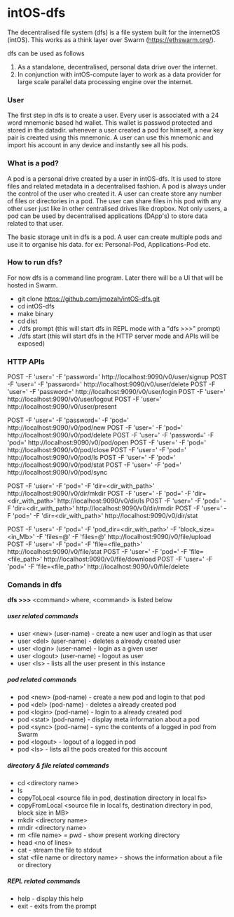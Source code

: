 # intOS-dfs
The decentralised file system (dfs) is a file system built for the internetOS (intOS).
This works as a think layer over Swarm (https://ethswarm.org/).

dfs can be used as follows
1) As a standalone, decentralised, personal data drive over the internet.
2) In conjunction with intOS-compute layer to work as a data provider for
   large scale parallel data processing engine over the internet. 

### User

The first step in dfs is to create a user. Every user is associated with a 24 
word mnemonic based hd wallet. This wallet is passwod protected and stored in 
the datadir. whenever a user created a pod for himself, a new key pair is created 
using this mnemonic. A user can use this mnemonic and import his account in any 
device and instantly see all his pods.

### What is a pod?

A pod is a personal drive created by a user in intOS-dfs. It is used to store files and 
related metadata in a decentralised fashion. A pod is always under the control of the user
who created it. A user can create store any number of files or directories in a pod. 
The user can share files in his pod with any other user just like in other centralised 
drives like dropbox. Not only users, a pod can be used by decentralised applications (DApp's) 
to store data related to that user.

The basic storage unit in dfs is a pod. A user can create multiple pods and use it to organise 
his data. for ex: Personal-Pod, Applications-Pod etc.

### How to run dfs?

For now dfs is a command line program. Later there will be a UI that will be hosted in Swarm.
- git clone https://github.com/jmozah/intOS-dfs.git
- cd intOS-dfs
- make binary
- cd dist
- ./dfs prompt  (this will start dfs in REPL mode with a "dfs >>>" prompt)
- ./dfs start   (this will start dfs in the HTTP server mode and APIs will be exposed)

### HTTP APIs
POST -F 'user=<username>' -F 'password=<password>' http://localhost:9090/v0/user/signup
POST -F 'user=<username>' -F 'password=<password>' http://localhost:9090/v0/user/delete
POST -F 'user=<username>' -F 'password=<password>' http://localhost:9090/v0/user/login
POST -F 'user=<username>' http://localhost:9090/v0/user/logout
POST -F 'user=<username>' http://localhost:9090/v0/user/present
   
POST -F 'user=<username>' -F 'password=<password>' -F 'pod=<podname>'  http://localhost:9090/v0/pod/new
POST -F 'user=<username>' -F 'pod=<podname>'  http://localhost:9090/v0/pod/delete
POST -F 'user=<username>' -F 'password=<password>' -F 'pod=<podname>'  http://localhost:9090/v0/pod/open
POST -F 'user=<username>' -F 'pod=<podname>'  http://localhost:9090/v0/pod/close
POST -F 'user=<username>' -F 'pod=<podname>'  http://localhost:9090/v0/pod/ls
POST -F 'user=<username>' -F 'pod=<podname>'  http://localhost:9090/v0/pod/stat
POST -F 'user=<username>' -F 'pod=<podname>'  http://localhost:9090/v0/pod/sync
   
POST -F 'user=<username>' -F 'pod=<podname>' -F 'dir=<dir_with_path>'  http://localhost:9090/v0/dir/mkdir
POST -F 'user=<username>' -F 'pod=<podname>' -F 'dir=<dir_with_path>'  http://localhost:9090/v0/dir/ls
POST -F 'user=<username>' -F 'pod=<podname>' -F 'dir=<dir_with_path>'  http://localhost:9090/v0/dir/rmdir
POST -F 'user=<username>' -F 'pod=<podname>' -F 'dir=<dir_with_path>'  http://localhost:9090/v0/dir/stat
   
POST -F 'user=<username>' -F 'pod=<podname>' -F 'pod_dir=<dir_with_path>' -F 'block_size=<in_Mb>' -F 'files=@<filename1>' -F 'files=@<filename2>' http://localhost:9090/v0/file/upload
POST -F 'user=<username>' -F 'pod=<podname>' -F 'file=<file_path>'  http://localhost:9090/v0/file/stat
POST -F 'user=<username>' -F 'pod=<podname>' -F 'file=<file_path>'  http://localhost:9090/v0/file/download
POST -F 'user=<username>' -F 'pod=<podname>' -F 'file=<file_path>'  http://localhost:9090/v0/file/delete



### Comands in dfs
**dfs >>>** \<command\> where, \<command\> is listed below
##### user related commands
- user \<new\> (user-name) - create a new user and login as that user
- user \<del\> (user-name) - deletes a already created user
- user \<login\> (user-name) - login as a given user
- user \<logout\> (user-name) - logout as user
- user \<ls\> - lists all the user present in this instance
##### pod related commands
- pod \<new\> (pod-name) - create a new pod and login to that pod
- pod \<del\> (pod-name) - deletes a already created pod
- pod \<login\> (pod-name) - login to a already created pod
- pod \<stat\> (pod-name) - display meta information about a pod
- pod \<sync\> (pod-name) - sync the contents of a logged in pod from Swarm
- pod \<logout\>  - logout of a logged in pod
- pod \<ls\> - lists all the pods created for this account
##### directory & file related commands
- cd \<directory name\>
- ls 
- copyToLocal \<source file in pod, destination directory in local fs\>
- copyFromLocal \<source file in local fs, destination directory in pod, block size in MB\>
- mkdir \<directory name\>
- rmdir \<directory name\>
- rm \<file name\>
= pwd - show present working directory
- head \<no of lines\>
- cat  - stream the file to stdout
- stat \<file name or directory name\> - shows the information about a file or directory
##### REPL related commands
- help - display this help
- exit - exits from the prompt
